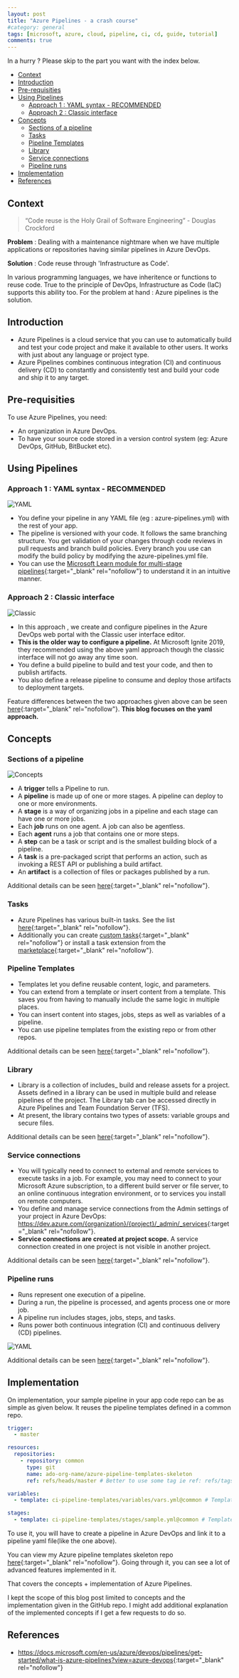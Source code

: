 ```yaml
---
layout: post
title: "Azure Pipelines - a crash course"
#category: general
tags: [microsoft, azure, cloud, pipeline, ci, cd, guide, tutorial]
comments: true
---
```

In a hurry ? Please skip to the part you want with the index below.
<!-- TOC -->

- [Context](#context)
- [Introduction](#introduction)
- [Pre-requisities](#pre-requisities)
- [Using Pipelines](#using-pipelines)
  - [Approach 1 : YAML syntax - RECOMMENDED](#approach-1--yaml-syntax---recommended)
  - [Approach 2 : Classic interface](#approach-2--classic-interface)
- [Concepts](#concepts)
  - [Sections of a pipeline](#sections-of-a-pipeline)
  - [Tasks](#tasks)
  - [Pipeline Templates](#pipeline-templates)
  - [Library](#library)
  - [Service connections](#service-connections)
  - [Pipeline runs](#pipeline-runs)
- [Implementation](#implementation)
- [References](#references)

<!-- /TOC -->
## Context

> “Code reuse is the Holy Grail of Software Engineering”
> \- Douglas Crockford

**Problem** : Dealing with a maintenance nightmare when we have multiple applications or repositories having similar pipelines in Azure DevOps.

**Solution** : Code reuse through 'Infrastructure as Code'.

In various programming languages, we have inheritence or functions to reuse code.
True to the principle of DevOps, Infrastructure as Code (IaC) supports this ability too.
For the problem at hand : Azure pipelines is the solution.

## Introduction

- Azure Pipelines is a cloud service that you can use to automatically build and test your code project and make it available to other users. It works with just about any language or project type.
- Azure Pipelines combines continuous integration (CI) and continuous delivery (CD) to constantly and consistently test and build your code and ship it to any target.

## Pre-requisities

To use Azure Pipelines, you need:

- An organization in Azure DevOps.
- To have your source code stored in a version control system (eg: Azure DevOps, GitHub, BitBucket etc).

## Using Pipelines

### Approach 1 : YAML syntax - RECOMMENDED

![YAML](/assets/images/azure-pipelines/pipelines-image-yaml.png)

- You define your pipeline in any YAML file (eg : azure-pipelines.yml) with the rest of your app.
- The pipeline is versioned with your code. It follows the same branching structure. You get validation of your changes through code reviews in pull requests and branch build policies.
  Every branch you use can modify the build policy by modifying the azure-pipelines.yml file.
- You can use the [Microsoft Learn module for multi-stage pipelines](https://docs.microsoft.com/en-us/learn/modules/create-multi-stage-pipeline/){:target="_blank" rel="nofollow"} to understand it in an intuitive manner.

### Approach 2 : Classic interface

![Classic](/assets/images/azure-pipelines/pipelines-image-designer.png)

- In this approach , we create and configure pipelines in the Azure DevOps web portal with the Classic user interface editor.
- **This is the older way to configure a pipeline.** At Microsoft Ignite 2019, they recommended using the above yaml approach though the classic interface will not go away any time soon.
- You define a build pipeline to build and test your code, and then to publish artifacts.
- You also define a release pipeline to consume and deploy those artifacts to deployment targets.

Feature differences between the two approaches given above can be seen [here](https://docs.microsoft.com/en-us/azure/devops/pipelines/get-started/pipelines-get-started?view=azure-devops#feature-availability){:target="_blank" rel="nofollow"}.
**This blog focuses on the yaml approach.**

## Concepts

### Sections of a pipeline

![Concepts](/assets/images/azure-pipelines/pipeline-concepts.png)

- A **trigger** tells a Pipeline to run.
- A **pipeline** is made up of one or more stages. A pipeline can deploy to one or more environments.
- A **stage** is a way of organizing jobs in a pipeline and each stage can have one or more jobs.
- Each **job** runs on one agent. A job can also be agentless.
- Each **agent** runs a job that contains one or more steps.
- A **step** can be a task or script and is the smallest building block of a pipeline.
- A **task** is a pre-packaged script that performs an action, such as invoking a REST API or publishing a build artifact.
- An **artifact** is a collection of files or packages published by a run.

Additional details can be seen [here](https://docs.microsoft.com/en-us/azure/devops/pipelines/get-started/key-pipelines-concepts?view=azure-devops){:target="_blank" rel="nofollow"}.

### Tasks

- Azure Pipelines has various built-in tasks. See the list [here](https://docs.microsoft.com/en-us/azure/devops/pipelines/tasks/?view=azure-devops){:target="_blank" rel="nofollow"}.
- Additionally you can create [custom tasks](https://docs.microsoft.com/en-us/azure/devops/pipelines/process/tasks?view=azure-devops&tabs=yaml#custom-tasks){:target="_blank" rel="nofollow"} or install a task extension from the [marketplace](https://marketplace.visualstudio.com/azuredevops){:target="_blank" rel="nofollow"}.

### Pipeline Templates

- Templates let you define reusable content, logic, and parameters.
- You can extend from a template or insert content from a template. This saves you from having to manually include the same logic in multiple places.
- You can insert content into stages, jobs, steps as well as variables of a pipeline.
- You can use pipeline templates from the existing repo or from other repos.

Additional details can be seen [here](https://docs.microsoft.com/en-us/azure/devops/pipelines/process/templates?view=azure-devops){:target="_blank" rel="nofollow"}.

### Library

- Library is a collection of includes\_ build and release assets for a project. Assets defined in a library can be used in multiple build and release pipelines of the project. The Library tab can be accessed directly in Azure Pipelines and Team Foundation Server (TFS).
- At present, the library contains two types of assets: variable groups and secure files.

Additional details can be seen [here](https://docs.microsoft.com/en-us/azure/devops/pipelines/library/?view=azure-devops){:target="_blank" rel="nofollow"}.

### Service connections

- You will typically need to connect to external and remote services to execute tasks in a job. For example, you may need to connect to your Microsoft Azure subscription, to a different build server or file server, to an online continuous integration environment, or to services you install on remote computers.
- You define and manage service connections from the Admin settings of your project in Azure DevOps: <https://dev.azure.com/{organization}/{project}/_admin/_services>{:target="_blank" rel="nofollow"}.
- **Service connections are created at project scope.** A service connection created in one project is not visible in another project.

Additional details can be seen [here](https://docs.microsoft.com/en-us/azure/devops/pipelines/library/service-endpoints?view=azure-devops&tabs=yaml){:target="_blank" rel="nofollow"}.

### Pipeline runs

- Runs represent one execution of a pipeline.
- During a run, the pipeline is processed, and agents process one or more job.
- A pipeline run includes stages, jobs, steps, and tasks.
- Runs power both continuous integration (CI) and continuous delivery (CD) pipelines.

![YAML](/assets/images/azure-pipelines//run.png)

Additional details can be seen [here](https://docs.microsoft.com/en-us/azure/devops/pipelines/process/runs?view=azure-devops){:target="_blank" rel="nofollow"}.

## Implementation

On implementation, your sample pipeline in your app code repo can be as simple as given below.
It reuses the pipeline templates defined in a common repo.

```yml
trigger:
  - master

resources:
  repositories:
    - repository: common
      type: git
      name: ado-org-name/azure-pipeline-templates-skeleton
      ref: refs/heads/master # Better to use some tag ie ref: refs/tags/v1.0

variables:
  - template: ci-pipeline-templates/variables/vars.yml@common # Template reference

stages:
  - template: ci-pipeline-templates/stages/sample.yml@common # Template reference

```

To use it, you will have to create a pipeline in Azure DevOps and link it to a pipeline yaml file(like the one above).

You can view my Azure pipeline templates skeleton repo [here](https://github.com/rohithegde/azure-pipeline-templates-skeleton){:target="_blank" rel="nofollow"}.
Going through it, you can see a lot of advanced features implemented in it.

That covers the concepts + implementation of Azure Pipelines.

I kept the scope of this blog post limited to concepts and the implementation given in the GitHub repo.
I might add additional explanation of the implemented concepts if I get a few requests to do so.

## References

- <https://docs.microsoft.com/en-us/azure/devops/pipelines/get-started/what-is-azure-pipelines?view=azure-devops>{:target="_blank" rel="nofollow"}
